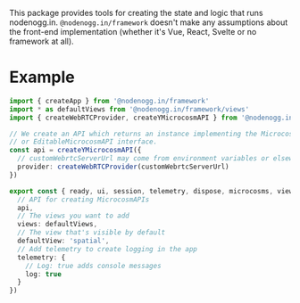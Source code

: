 This package provides tools for creating the state and logic that runs nodenogg.in. `@nodenogg.in/framework` doesn't make any assumptions about the front-end implementation (whether it's Vue, React, Svelte or no framework at all).

# Example

```ts
import { createApp } from '@nodenogg.in/framework'
import * as defaultViews from '@nodenogg.in/framework/views'
import { createWebRTCProvider, createYMicrocosmAPI } from '@nodenogg.in/y-microcosm'

// We create an API which returns an instance implementing the MicrocosmAPI
// or EditableMicrocosmAPI interface.
const api = createYMicrocosmAPI({
  // customWebrtcServerUrl may come from environment variables or elsewhere
  provider: createWebRTCProvider(customWebrtcServerUrl)
})

export const { ready, ui, session, telemetry, dispose, microcosms, views } = createApp({
  // API for creating MicrocosmAPIs
  api,
  // The views you want to add
  views: defaultViews,
  // The view that's visible by default
  defaultView: 'spatial',
  // Add telemetry to create logging in the app
  telemetry: {
    // Log: true adds console messages
    log: true
  }
})
```
